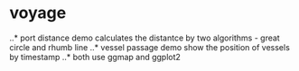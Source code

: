 # voyage
..* port distance demo calculates the distantce by two algorithms - great circle and rhumb line
..* vessel passage demo show the position of vessels by timestamp
..* both use ggmap and ggplot2
